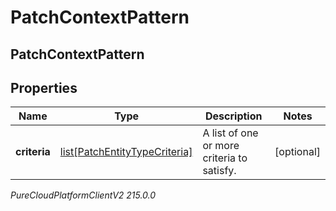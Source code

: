 # PatchContextPattern

## PatchContextPattern

## Properties

|Name | Type | Description | Notes|
|------------ | ------------- | ------------- | -------------|
| **criteria** | [list[PatchEntityTypeCriteria]](PatchEntityTypeCriteria) | A list of one or more criteria to satisfy. | [optional] |



_PureCloudPlatformClientV2 215.0.0_
